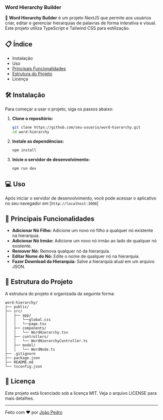 ### Word Hierarchy Builder

🚀 **Word Hierarchy Builder** é um projeto NextJS que permite aos usuários criar, editar e gerenciar hierarquias de palavras de forma interativa e visual. Este projeto utiliza TypeScript e Tailwind CSS para estilização.

## 📋 Índice

- Instalação
- Uso
- [Principais Funcionalidades](#principais-funcionalidades)
- [Estrutura do Projeto](#estrutura-do-projeto)
- Licença

## 🛠️ Instalação

Para começar a usar o projeto, siga os passos abaixo:

1. **Clone o repositório:**

   ```bash
   git clone https://github.com/seu-usuario/word-hierarchy.git
   cd word-hierarchy
   ```

2. **Instale as dependências:**

   ```bash
   npm install
   ```

3. **Inicie o servidor de desenvolvimento:**

   ```bash
   npm run dev
   ```

## 💻 Uso

Após iniciar o servidor de desenvolvimento, você pode acessar o aplicativo no seu navegador em [`http://localhost:3000`]

## 🌟 Principais Funcionalidades

- **Adicionar Nó Filho:** Adicione um novo nó filho a qualquer nó existente na hierarquia.
- **Adicionar Nó Irmão:** Adicione um novo nó irmão ao lado de qualquer nó existente.
- **Remover Nó:** Remova qualquer nó da hierarquia.
- **Editar Nome do Nó:** Edite o nome de qualquer nó na hierarquia.
- **Fazer Download da  Hierarquia:** Salve a hierarquia atual em um arquivo JSON.

## 📂 Estrutura do Projeto

A estrutura do projeto é organizada da seguinte forma:

```
word-hierarchy/
├── public/
├── src/
│   ├── app/
│   │   └──global.css
│   │   └──page.tsx
│   ├── components/
│   │   └── WordHierarchy.tsx
│   ├── controllers/
│   │   └── WordHierarchyController.ts
│   ├── model/
│   │   └── WordNode.ts
├── .gitignore
├── package.json
├── README.md
└── tsconfig.json
```

## 📄 Licença

Este projeto está licenciado sob a licença MIT. Veja o arquivo LICENSE para mais detalhes.

---

Feito com ❤️ por [João Pedro](https://github.com/jaumsw)